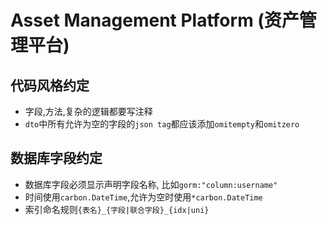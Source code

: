 # Asset Management Platform (资产管理平台)

## 代码风格约定

- 字段,方法,复杂的逻辑都要写注释
- `dto`中所有允许为空的字段的`json tag`都应该添加`omitempty`和`omitzero`

## 数据库字段约定

- 数据库字段必须显示声明字段名称, 比如`gorm:"column:username"`
- 时间使用`carbon.DateTime`,允许为空时使用`*carbon.DateTime`
- 索引命名规则`{表名}_{字段|联合字段}_{idx|uni}`
